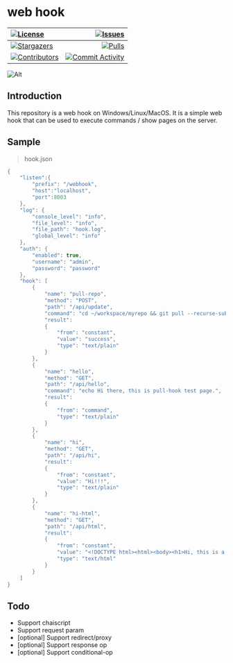 # web hook

|[![License][license:badge]](/LICENSE)|[![Issues][issues:badge]][issues]|
|:------|------------------------------------------------:|
|[![Stargazers][stargazers:badge]][stargazers]|[![Pulls][pulls:badge]][pulls]|
|[![Contributors][contributors:badge]][contributors]|[![Commit Activity][commit-activity:badge]][commit-activity]|

![Alt](https://repobeats.axiom.co/api/embed/f81550002329b0c0414378aebb0dbac1d17d1013.svg "Repobeats analytics image")

## Introduction

This repository is a web hook on Windows/Linux/MacOS. It is a simple web hook that can be used to execute commands / show pages on the server.

## Sample
> hook.json
```cpp
{
    "listen":{
        "prefix": "/webhook",
        "host":"localhost",
        "port":8003
    },
    "log": {
        "console_level": "info",
        "file_level": "info",
        "file_path": "hook.log",
        "global_level": "info"
    },
    "auth": {
        "enabled": true,
        "username": "admin",
        "password": "password"
    },
    "hook": [
        {
            "name": "pull-repo",
            "method": "POST",
            "path": "/api/update",
            "command": "cd ~/workspace/myrepo && git pull --recurse-submodules",
            "result":
            {
                "from": "constant",
                "value": "success",
                "type": "text/plain"
            }
        },
        {
            "name": "hello",
            "method": "GET",
            "path": "/api/hello",
            "command": "echo Hi there, this is pull-hook test page.",
            "result":
            {
                "from": "command",
                "type": "text/plain"
            }
        },
        {
            "name": "hi",
            "method": "GET",
            "path": "/api/hi",
            "result":
            {
                "from": "constant",
                "value": "Hi!!!",
                "type": "text/plain"
            }
        },
        {
            "name": "hi-html",
            "method": "GET",
            "path": "/api/html",
            "result":
            {
                "from": "constant",
                "value": "<!DOCTYPE html><html><body><h1>Hi, this is a html page</h1></body></html>",
                "type": "text/html"
            }
        }
    ]
}
```

## Todo

 - Support chaiscript
 - Support request param
 - [optional] Support redirect/proxy
 - [optional] Support response op
 - [optional] Support conditional-op

[license:badge]: https://img.shields.io/github/license/Ohto-Ai/webhook?logo=github&style=flat-square

[issues:badge]: https://img.shields.io/github/issues/Ohto-Ai/webhook?logo=github&style=flat-square
[issues]: https://github.com/Ohto-Ai/webhook/issues

[stargazers:badge]: https://img.shields.io/github/stars/Ohto-Ai/webhook?logo=github&style=flat-square
[stargazers]: https://github.com/Ohto-Ai/webhook/stargazers

[pulls:badge]: https://img.shields.io/github/issues-pr/Ohto-Ai/webhook?logo=github&color=0088ff&style=flat-square
[pulls]: https://github.com/Ohto-Ai/webhook/pulls

[commit-activity:badge]: https://img.shields.io/github/commit-activity/m/Ohto-Ai/webhook?logo=github&style=flat-square
[commit-activity]: https://github.com/Ohto-Ai/webhook/pulse

[contributors:badge]: https://img.shields.io/github/contributors/Ohto-Ai/webhook?logo=github&style=flat-square
[contributors]: https://github.com/Ohto-Ai/webhook/contributors
